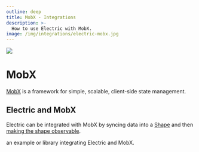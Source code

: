 ```yaml
---
outline: deep
title: MobX - Integrations
description: >-
  How to use Electric with MobX.
image: /img/integrations/electric-mobx.jpg
---
```


<img src="/img/integrations/mobx.svg" class="product-icon" />

# MobX

[MobX](https://mobx.js.org) is a framework for simple, scalable, client-side state management.

## Electric and MobX

Electric can be integrated with MobX by syncing data into a [Shape](/docs/api/clients/typescript#shape) and then [making the shape observable](https://mobx.js.org/observable-state.html).

<HelpWanted issue="1477">
  an example or library integrating Electric and MobX.
</HelpWanted>